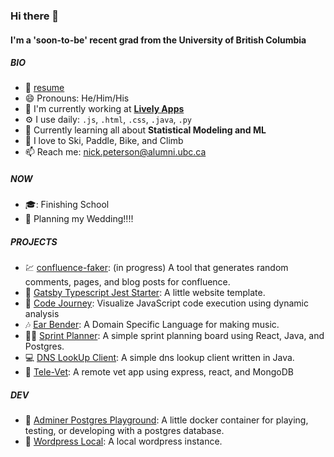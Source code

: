 ### Hi there 👋

#### I'm a 'soon-to-be' recent grad from the University of British Columbia

##### BIO
- :bookmark_tabs: [resume](https://github.com/nicklpeterson/resume/blob/main/npeterson.pdf)
- 😄 Pronouns: He/Him/His
- 🏢 I'm currently working at [**Lively Apps**](https://livelyapps.com/)
- ⚙️ I use daily: `.js`, `.html`, `.css`, `.java`, `.py`
- 🌱 Currently learning all about **Statistical Modeling and ML**
- :goggles: I love to Ski, Paddle, Bike, and Climb
- 📫 Reach me: [nick.peterson@alumni.ubc.ca](mailto:nick.peterson@alumni.ubc.ca)

##### NOW
- :mortar_board:: Finishing School
- :partying_face: Planning my Wedding!!!!

##### PROJECTS
- :chart: [confluence-faker](https://github.com/nicklpeterson/confluence-faker): (in progress) A tool that generates random comments, pages, and blog posts for confluence.
- :iphone: [Gatsby Typescript Jest Starter](https://github.com/nicklpeterson/gatsby-typescript-jest-starter): A little website template.
- :microscope: [Code Journey](https://github.com/nicklpeterson/CodeJourney): Visualize JavaScript code execution using dynamic analysis
- :notes: [Ear Bender](https://github.com/nicklpeterson/EarBender): A Domain Specific Language for making music.
- :running_woman: [Sprint Planner](https://github.com/nicklpeterson/SprintPlanner): A simple sprint planning board using React, Java, and Postgres.
- :computer: [DNS LookUp Client](https://github.com/nicklpeterson/SimpleDNSLookupClient): A simple dns lookup client written in Java.
- :paw_prints: [Tele-Vet](https://github.com/kaavyalakshmanan/tele-vet): A remote vet app using express, react, and MongoDB

##### DEV
- :floppy_disk: [Adminer Postgres Playground](https://github.com/nicklpeterson/adminer-postgres): A little docker container for playing, testing, or developing with a postgres database.
- 📝 [Wordpress Local](https://github.com/nicklpeterson/wordpress-local): A local wordpress instance.
